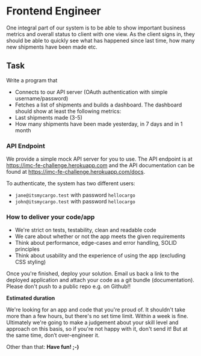 # Frontend Engineer

One integral part of our system is to be able to show important business metrics and overall status to client with one
view. As the client signs in, they should be able to quickly see what has happened since last time, how many new
shipments have been made etc.

## Task

Write a program that

  - Connects to our API server (OAuth authentication with simple username/password)
  - Fetches a list of shipments and builds a dashboard. The dashboard should show at least the following metrics:
  - Last shipments made (3-5)
  - How many shipments have been made yesterday, in 7 days and in 1 month

### API Endpoint
We provide a simple mock API server for you to use. The API endpoint is at https://imc-fe-challenge.herokuapp.com and
the API documentation can be found at https://imc-fe-challenge.herokuapp.com/docs.

To authenticate, the system has two different users:

  - `jane@itsmycargo.test` with password `hellocargo`
  - `john@itsmycargo.test` with password `hellocargo`

### How to deliver your code/app

- We're strict on tests, testability, clean and readable code
- We care about whether or not the app meets the given requirements
- Think about performance, edge-cases and error handling, SOLID principles
- Think about usability and the experience of using the app (excluding CSS styling)

Once you're finished, deploy your solution. Email us back a link to the deployed application and attach your code as a
git bundle (documentation).
Please don't push to a public repo e.g. on Github!!

**Estimated duration**

We're looking for an app and code that you're proud of.
It shouldn't take more than a few hours, but there's no set time limit. Within a week is fine. Ultimately we're going
to make a judgement about your skill level and approach on this basis, so if you're not happy with it, don't send it!
But at the same time, don’t over-engineer it.

Other than that: **Have fun! ;-)**
